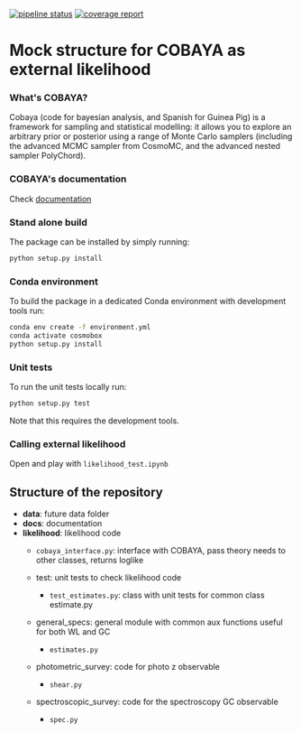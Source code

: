 [![pipeline status](https://gitlab.euclid-sgs.uk/pf-ist-likelihood/likelihood-implementation/badges/master/pipeline.svg)](https://gitlab.euclid-sgs.uk/pf-ist-likelihood/likelihood-implementation/commits/master) [![coverage report](https://gitlab.euclid-sgs.uk/pf-ist-likelihood/likelihood-implementation/badges/master/coverage.svg)](https://gitlab.euclid-sgs.uk/pf-ist-likelihood/likelihood-implementation/commits/master)

# Mock structure for COBAYA as external likelihood

### What's COBAYA?

Cobaya (code for bayesian analysis, and Spanish for Guinea Pig) is a framework for sampling and statistical modelling: it allows you to explore an arbitrary prior or posterior using a range of Monte Carlo samplers (including the advanced MCMC sampler from CosmoMC, and the advanced nested sampler PolyChord).

### COBAYA's documentation

Check [documentation](https://cobaya.readthedocs.io/en/latest/index.html)


### Stand alone build

The package can be installed by simply running:

```bash
python setup.py install
```

### Conda environment

To build the package in a dedicated Conda environment with development tools run:

```bash
conda env create -f environment.yml
conda activate cosmobox
python setup.py install
```

### Unit tests

To run the unit tests locally run:

```bash
python setup.py test
```

Note that this requires the development tools.


### Calling external likelihood
Open and play with ```likelihood_test.ipynb```

## Structure of the repository

*  **data**: future data folder
*  **docs**: documentation
*  **likelihood**: likelihood code
    *  ```cobaya_interface.py```: interface with COBAYA, pass theory needs to other classes, returns loglike  
    * test: unit tests to check likelihood code
        *   ```test_estimates.py```: class with unit tests for common class estimate.py
                                      
    * general_specs: general module with common aux functions useful for both WL and GC
        *   ```estimates.py```
    * photometric_survey: code for photo z observable
        *  ```shear.py```
    * spectroscopic_survey: code for the spectroscopy GC observable
        * ```spec.py```
